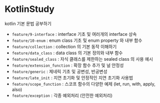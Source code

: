 # KotlinStudy
kotlin 기본 문법 공부하기

- `feature/9-interface` : interface 기초 및 여러개의 interface 상속
- `feature/10-enum` : enum class 기초 및 enum property 와 내부 함수 
- `feature/collection` : collection 의 기본 동작 이해하기
- `feature/data_class` : data class 의 기본 정의와 내부 함수
- `feature/sealed_class` : 자식 클래스를 제한하는 sealed class 의 사용 예시
- `feature/extension_function` : 확장 함수 추가 및 널 안정성
- `feature/generic` : 제네릭 기초 및 공변성, 반공변성
- `feature/late_init` : 지연 초기화 및 안정적인 지연 초기화 사용법
- `feature/scope_function` : 스코프 함수의 다양한 예제 (let, run, with, apply, also)
- `feature/exception` : 각종 예외처리 (안전한 예외처리)
